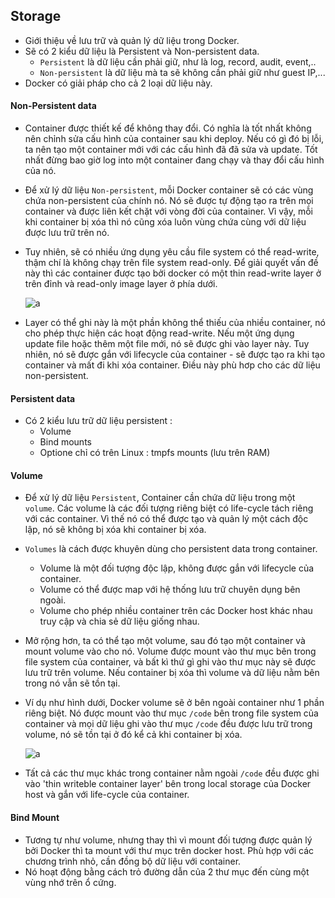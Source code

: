 ## Storage

- Giới thiệu về lưu trữ và quản lý dữ liệu trong Docker.
- Sẽ có 2 kiểu dữ liệu là Persistent và Non-persistent data.
    - `Persistent` là dữ liệu cần phải giữ, như là log, record, audit, event,.. 
    - `Non-persistent` là dữ liệu mà ta sẽ không cần phải giữ như guest IP,...
- Docker có giải pháp cho cả 2 loại dữ liệu này.

#### Non-Persistent data

- Container được thiết kế để không thay đổi. Có nghĩa là tốt nhất không nên chỉnh sửa cấu hình của container sau khi deploy. Nếu có gì đó bị lỗi, ta nên tạo một container mới với các cấu hình đã đã sửa và update. Tốt nhất đừng bao giờ log into một container đang chạy và thay đổi cấu hình của nó.
- Để xử lý dữ liệu `Non-persistent`, mỗi Docker container sẽ có các vùng chứa non-persistent của chính nó. Nó sẽ được tự động tạo ra trên mọi container và được liên kết chặt với vòng đời của container. Vì vậy, mỗi khi container bị xóa thì nó cũng xóa luôn vùng chứa cùng với dữ liệu được lưu trữ trên nó.
- Tuy nhiên, sẽ có nhiều ứng dụng yêu cầu file system có thể read-write, thậm chí là không chạy trên file system read-only. Để giải quyết vấn đề này thì các container được tạo bởi docker có một thin read-write layer ở trên đỉnh và read-only image layer ở phía dưới.

    ![a](https://imgur.com/vHCMM2k.png)

- Layer có thể ghi này là một phần không thể thiếu của nhiều container, nó cho phép thực hiện các hoạt động read-write. Nếu một ứng dụng update file hoặc thêm một file mới, nó sẽ được ghi vào layer này. Tuy nhiên, nó sẽ được gắn với lifecycle của container - sẽ được tạo ra khi tạo container và mất đi khi xóa container. Điều này phù hơp cho các dữ liệu non-persistent.

#### Persistent data

- Có 2 kiểu lưu trữ dữ liệu persistent :
    - Volume
    - Bind mounts
    - Optione chỉ có trên Linux : tmpfs mounts (lưu trên RAM)


#### Volume

- Để xử lý dữ liệu `Persistent`, Container cần chứa dữ liệu trong một `volume`. Các volume là các đối tượng riêng biệt có life-cycle tách riêng với các container. Vì thế nó có thể được tạo và quản lý một cách độc lập, nó sẽ không bị xóa khi container bị xóa.
- `Volumes` là cách được khuyên dùng cho persistent data trong container.
    - Volume là một đối tượng độc lập, không được gắn với lifecycle của container.
    - Volume có thể được map với hệ thống lưu trữ chuyên dụng bên ngoài.
    - Volume cho phép nhiều container trên các Docker host khác nhau truy cập và chia sẻ dữ liệu giống nhau.

- Mở rộng hơn, ta có thể tạo một volume, sau đó tạo một container và mount volume vào cho nó. Volume được mount vào thư mục bên trong file system của container, và bất kì thứ gì ghi vào thư mục này sẽ được lưu trữ trên volume. Nếu container bị xóa thì volume và dữ liệu nằm bên trong nó vẫn sẽ tồn tại.
- Ví dụ như hình dưới, Docker volume sẽ ở bên ngoài container như 1 phần riêng biệt. Nó được mount vào thư mục `/code` bên trong file system của container và mọi dữ liệu ghi vào thư mục `/code` đều được lưu trữ trong volume, nó sẽ tồn tại ở đó kể cả khi container bị xóa.
    
    ![a](https://imgur.com/4QdFzmU.png)

- Tất cả các thư mục khác trong container nằm ngoài `/code` đều được ghi vào 'thin writeble container layer' bên trong local storage của Docker host và gắn với life-cycle của container.

#### Bind Mount

- Tương tự như volume, nhưng thay thì vì mount đối tượng được quản lý bởi Docker thì ta mount với thư mục trên docker host. Phù hợp với các chương trình nhỏ, cần đồng bộ dữ liệu với container.
- Nó hoạt động bằng cách trỏ đường dẫn của 2 thư mục đến cùng một vùng nhớ trên ổ cứng.